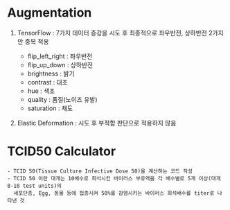# Augmentation

1. TensorFlow : 7가지 데이터 증강을 시도 후 최종적으로 좌우반전, 상하반전 2가지만 중복 적용
    - flip_left_right : 좌우반전
    - flip_up_down : 상하반전
    - brightness : 밝기
    - contrast : 대조
    - hue : 색조
    - quality : 품질(노이즈 유발) 
    - saturation : 채도
  
2. Elastic Deformation : 시도 후 부적합 판단으로 적용하지 않음


# TCID50 Calculator
    - TCID 50(Tissue Culture Infective Dose 50)을 계산하는 코드 작성
    - TCID 50 이란 대개는 10배수로 희석시킨 바이러스 부유액을 각 배수별로 5개 이상(대개 8-10 test units)의 
      세포단층, Egg, 동물 등에 접종시켜 50%를 감염시키는 바이러스 희석배수를 titer로 나타낸 것
